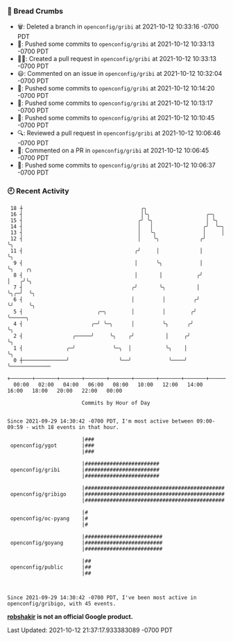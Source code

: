 ### 🍞 Bread Crumbs

 * 🗑: Deleted a branch in `openconfig/gribi` at 2021-10-12 10:33:16 -0700 PDT
 * 🚢: Pushed some commits to `openconfig/gribi` at 2021-10-12 10:33:13 -0700 PDT
 * ✍🏼: Created a pull request in `openconfig/gribi` at 2021-10-12 10:33:13 -0700 PDT
 * 😃: Commented on an issue in `openconfig/gribi` at 2021-10-12 10:32:04 -0700 PDT
 * 🚢: Pushed some commits to `openconfig/gribi` at 2021-10-12 10:14:20 -0700 PDT
 * 🚢: Pushed some commits to `openconfig/gribi` at 2021-10-12 10:13:17 -0700 PDT
 * 🚢: Pushed some commits to `openconfig/gribi` at 2021-10-12 10:10:45 -0700 PDT
 * 🔍: Reviewed a pull request in  `openconfig/gribi` at 2021-10-12 10:06:46 -0700 PDT
 * 💬: Commented on a PR in  `openconfig/gribi` at 2021-10-12 10:06:45 -0700 PDT
 * 🚢: Pushed some commits to `openconfig/gribi` at 2021-10-12 10:06:37 -0700 PDT

### 🕘 Recent Activity
```
 18 ┼                                      ╭╮
 16 ┤                                      │╰╮                  ╭─╮
 15 ┤                                     ╭╯ ╰╮                 │ ╰╮
 14 ┤                                     │   │                ╭╯  ╰─╮
 13 ┤                                     │   ╰╮               │     │
 12 ┤                                     │    ╰╮             ╭╯     ╰╮
 11 ┤                                    ╭╯     │             │       ╰╮
  9 ┤                                    │      ╰╮            │        ╰╮    ╭╮
  8 ┤                                    │       │           ╭╯         │   ╭╯╰╮
  7 ┤                                   ╭╯       ╰╮          │          ╰╮╭─╯  ╰╮
  6 ┤                                   │         │         ╭╯           ╰╯     ╰╮
  5 ┤                        ╭─╮        │         │        ╭╯                    ╰─────╮
  4 ┤                      ╭─╯ ╰─╮      │         ╰╮      ╭╯                           ╰╮
  2 ┤                ╭─────╯     ╰╮    ╭╯          │     ╭╯                             ╰╮
  1 ┤              ╭─╯            ╰─╮  │           ╰╮    │                               ╰╮
  0 ┼──────────────╯                ╰──╯            ╰────╯                                ╰─────────────
    +───────+───────+───────+───────+───────+───────+───────+───────+───────+───────+───────+───────+────
  00:00   02:00   04:00   06:00   08:00   10:00   12:00   14:00   16:00   18:00   20:00   22:00   00:00   

						Commits by Hour of Day


Since 2021-09-29 14:30:42 -0700 PDT, I'm most active between 09:00-09:59 - with 18 events in that hour.

```



```
                        |###
 openconfig/ygot        |###
                        |###

                        |########################
 openconfig/gribi       |########################
                        |########################

                        |#############################################
 openconfig/gribigo     |#############################################
                        |#############################################

                        |#
 openconfig/oc-pyang    |#
                        |#

                        |#########################
 openconfig/goyang      |#########################
                        |#########################

                        |##
 openconfig/public      |##
                        |##



Since 2021-09-29 14:30:42 -0700 PDT, I've been most active in openconfig/gribigo, with 45 events.

```
**[robshakir](mailto:robjs@google.com) is not an official Google product.**  


Last Updated: 2021-10-12 21:37:17.933383089 -0700 PDT
